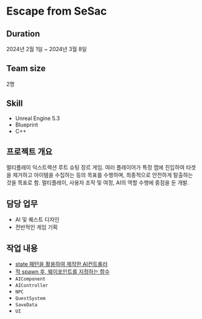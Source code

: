 # Escape from SeSac

## Duration
2024년 2월 1일 ~ 2024년 3월 8일

## Team size
2명

## Skill
- Unreal Engine 5.3
- Blueprint
- C++

## 프로젝트 개요
멀티플레이 익스트랙션 루트 슈팅 장르 게임. 여러 플레이어가 특정 맵에 진입하여 타겟을 제거하고 아이템을 수집하는 등의 목표를 수행하며, 최종적으로 안전하게 탈출하는 것을 목표로 함. 멀티플레이, 사용자 조작 및 여정, AI의 역할 수행에 중점을 둔 개발.

## 담당 업무
- AI 및 퀘스트 디자인
- 전반적인 게임 기획

## 작업 내용

- [state 패턴을 활용하여 제작한 AI컨트롤러](Source/SesacProject5/Private/AIController/EOSAIController.cpp)
- [적 spawn 후, 웨이포인트를 지정하는 함수](Source/SesacProject5/Private/AIComponent/AISpawnManager.cpp#L30)
- `AIComponent`
- `AIController`
- `NPC`
- `QuestSystem`
- `SaveData`
- `UI`

